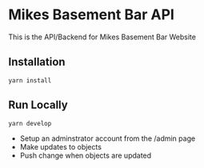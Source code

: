 # Mikes Basement Bar API

This is the API/Backend for Mikes Basement Bar Website

## Installation
`
yarn install
`

## Run Locally
`
yarn develop
`

- Setup an adminstrator account from the /admin page
- Make updates to objects
- Push change when objects are updated
